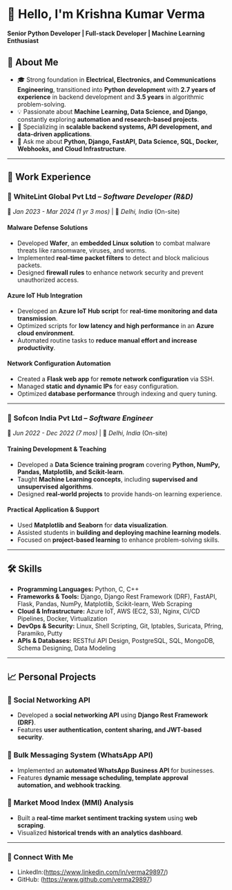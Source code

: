 # 👋 Hello, I'm Krishna Kumar Verma  

**Senior Python Developer | Full-stack Developer | Machine Learning Enthusiast**  

## 🚀 About Me  

- 🎓 Strong foundation in **Electrical, Electronics, and Communications Engineering**, transitioned into **Python development** with **2.7 years of experience** in backend development and **3.5 years** in algorithmic problem-solving.  
- 💡 Passionate about **Machine Learning, Data Science, and Django**, constantly exploring **automation and research-based projects**.  
- 🔧 Specializing in **scalable backend systems, API development, and data-driven applications**.  
- 💬 Ask me about **Python, Django, FastAPI, Data Science, SQL, Docker, Webhooks, and Cloud Infrastructure**.  

---

## 💼 Work Experience  

### 🏢 **WhiteLint Global Pvt Ltd** – *Software Developer (R&D)*  
📅 *Jan 2023 - Mar 2024 (1 yr 3 mos)* | 📍 *Delhi, India* (On-site)  

#### **Malware Defense Solutions**  
- Developed **Wafer**, an **embedded Linux solution** to combat malware threats like ransomware, viruses, and worms.  
- Implemented **real-time packet filters** to detect and block malicious packets.  
- Designed **firewall rules** to enhance network security and prevent unauthorized access.  

#### **Azure IoT Hub Integration**  
- Developed an **Azure IoT Hub script** for **real-time monitoring and data transmission**.  
- Optimized scripts for **low latency and high performance** in an **Azure cloud environment**.  
- Automated routine tasks to **reduce manual effort and increase productivity**.  

#### **Network Configuration Automation**  
- Created a **Flask web app** for **remote network configuration** via SSH.  
- Managed **static and dynamic IPs** for easy configuration.  
- Optimized **database performance** through indexing and query tuning.  

---

### 🏢 **Sofcon India Pvt Ltd** – *Software Engineer*  
📅 *Jun 2022 - Dec 2022 (7 mos)* | 📍 *Delhi, India* (On-site)  

#### **Training Development & Teaching**  
- Developed a **Data Science training program** covering **Python, NumPy, Pandas, Matplotlib, and Scikit-learn**.  
- Taught **Machine Learning concepts**, including **supervised and unsupervised algorithms**.  
- Designed **real-world projects** to provide hands-on learning experience.  

#### **Practical Application & Support**  
- Used **Matplotlib and Seaborn** for **data visualization**.  
- Assisted students in **building and deploying machine learning models**.  
- Focused on **project-based learning** to enhance problem-solving skills.  

---

## 🛠️ Skills  

- **Programming Languages:** Python, C, C++  
- **Frameworks & Tools:** Django, Django Rest Framework (DRF), FastAPI, Flask, Pandas, NumPy, Matplotlib, Scikit-learn, Web Scraping  
- **Cloud & Infrastructure:** Azure IoT, AWS (EC2, S3), Nginx, CI/CD Pipelines, Docker, Virtualization  
- **DevOps & Security:** Linux, Shell Scripting, Git, Iptables, Suricata, Pfring, Paramiko, Putty  
- **APIs & Databases:** RESTful API Design, PostgreSQL, SQL, MongoDB, Schema Designing, Data Modeling  

---

## 📈 Personal Projects  

### 🔹 **Social Networking API**  
- Developed a **social networking API** using **Django Rest Framework (DRF)**.  
- Features **user authentication, content sharing, and JWT-based security**.  

### 🔹 **Bulk Messaging System (WhatsApp API)**  
- Implemented an **automated WhatsApp Business API** for businesses.  
- Features **dynamic message scheduling, template approval automation, and webhook tracking**.  

### 🔹 **Market Mood Index (MMI) Analysis**  
- Built a **real-time market sentiment tracking system** using **web scraping**.  
- Visualized **historical trends with an analytics dashboard**.  

---


### 🔗 Connect With Me

- LinkedIn:(https://www.linkedin.com/in/verma29897/)
- GitHub: (https://www.github.com/verma29897)


